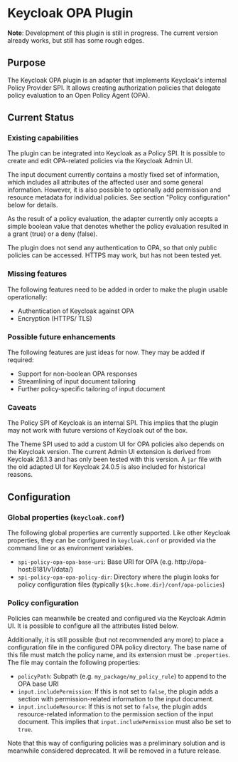 # Keycloak OPA Plugin

**Note**: Development of this plugin is still in progress.
The current version already works, but still has some rough edges.

## Purpose

The Keycloak OPA plugin is an adapter that implements Keycloak's
internal Policy Provider SPI. It allows creating authorization policies
that delegate policy evaluation to an Open Policy Agent (OPA).

## Current Status

### Existing capabilities

The plugin can be integrated into Keycloak as a Policy SPI.
It is possible to create and edit OPA-related policies via the
Keycloak Admin UI.

The input document currently contains a mostly fixed set of
information, which includes all attributes of the affected user and some
general information. However, it is also possible to optionally
add permission and resource metadata for individual policies. See section
"Policy configuration" below for details.

As the result of a policy evaluation, the adapter currently only accepts a
simple boolean value that denotes whether the policy evaluation resulted in
a grant (true) or a deny (false).

The plugin does not send any authentication to OPA, so that only public
policies can be accessed. HTTPS may work, but has not been tested yet.

### Missing features

The following features need to be added in order to make the plugin usable
operationally:

* Authentication of Keycloak against OPA
* Encryption (HTTPS/ TLS)

### Possible future enhancements

The following features are just ideas for now. They may be added if required:

* Support for non-boolean OPA responses 
* Streamlining of input document tailoring
* Further policy-specific tailoring of input document

### Caveats

The Policy SPI of Keycloak is an internal SPI. This implies that the plugin
may not work with future versions of Keycloak out of the box.

The Theme SPI used to add a custom UI for OPA policies also depends on
the Keycloak version. The current Admin UI extension is derived
from Keycloak 26.1.3 and has only been tested with this version.
A `jar` file with the old adapted UI for Keycloak 24.0.5 is also
included for historical reasons.

## Configuration

### Global properties (`keycloak.conf`)

The following global properties are currently supported. Like other Keycloak
properties, they can be configured in `keycloak.conf` or provided via the
command line or as environment variables.

* `spi-policy-opa-opa-base-uri`: Base URI for OPA (e.g. http://opa-host:8181/v1/data/)
* `spi-policy-opa-opa-policy-dir`: Directory where the plugin looks for policy 
  configuration files (typically `${kc.home.dir}/conf/opa-policies`)

### Policy configuration

Policies can meanwhile be created and configured via the Keycloak
Admin UI. It is possible to configure all the attributes listed below.

Additionally, it is still possible (but not recommended any more) to place
a configuration file in the configured OPA policy directory. The base name
of this file must match the policy name, and its extension must be
`.properties`. The file may contain the following properties:

* `policyPath`: Subpath (e.g. `my_package/my_policy_rule`) to append to the OPA
  base URI
* `input.includePermission`: If this is not set to `false`, the plugin adds
  a section with permission-related information to the input document.
* `input.includeResource`: If this is not set to `false`, the plugin adds
  resource-related information to the permission section of the input
  document. This implies that `input.includePermission` must also be set to
  `true`.

Note that this way of configuring policies was a preliminary solution and
is meanwhile considered deprecated. It will be removed in a future release.
